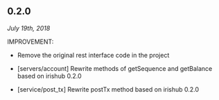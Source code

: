 ## 0.2.0

*July 19th, 2018*

IMPROVEMENT:

- Remove the original rest interface code in the project

- [servers/account] Rewrite methods of getSequence and getBalance based on irishub 0.2.0

- [service/post_tx] Rewrite postTx method based on irishub 0.2.0

